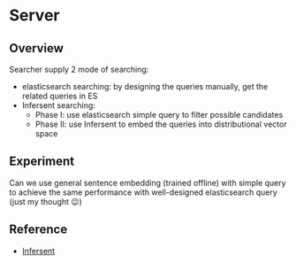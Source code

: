 Server
===

## Overview

Searcher supply 2 mode of searching:
* elasticsearch searching: by designing the queries manually, get the related
  queries in ES
* Infersent searching: 
  * Phase I: use elasticsearch simple query to filter possible candidates
  * Phase II: use Infersent to embed the queries into distributional vector space

## Experiment
Can we use general sentence embedding (trained offline) with simple query to achieve the same
performance with well-designed elasticsearch query (just my thought 😉)

## Reference

* [Infersent](https://github.com/facebookresearch/InferSent)
